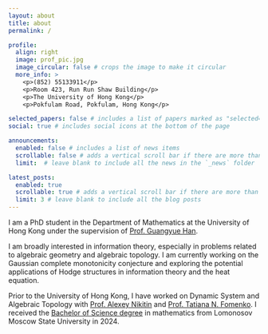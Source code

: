```yaml
---
layout: about
title: about
permalink: /

profile:
  align: right
  image: prof_pic.jpg
  image_circular: false # crops the image to make it circular
  more_info: >
    <p>(852) 55133911</p>
    <p>Room 423, Run Run Shaw Building</p>
    <p>The University of Hong Kong</p>
    <p>Pokfulam Road, Pokfulam, Hong Kong</p>

selected_papers: false # includes a list of papers marked as "selected={true}"
social: true # includes social icons at the bottom of the page

announcements:
  enabled: false # includes a list of news items
  scrollable: false # adds a vertical scroll bar if there are more than 3 news items
  limit:  # leave blank to include all the news in the `_news` folder

latest_posts:
  enabled: true
  scrollable: true # adds a vertical scroll bar if there are more than 3 new posts items
  limit: 3 # leave blank to include all the blog posts
---
```


I am a PhD student in the Department of Mathematics at the University of Hong Kong under the supervision of [Prof. Guangyue Han](https://hkumath.hku.hk/~ghan/). 

I am broadly interested in information theory, especially in problems related to algebraic geometry and algebraic topology. I am currently working on the Gaussian complete monotonicity conjecture and exploring the potential applications of Hodge structures in information theory and the heat equation.

Prior to the University of Hong Kong, I have worked on Dynamic System and Algebraic Topology with [Prof. Alexey Nikitin](https://www.researchgate.net/profile/Alexey-Nikitin-3) and [Prof. Tatiana N. Fomenko](https://scholar.google.com/citations?user=Q5VuN08AAAAJ). I received the [Bachelor of Science degree](https://galobelwang.github.io/file/MSU.pdf) in mathematics from Lomonosov Moscow State University in 2024.
